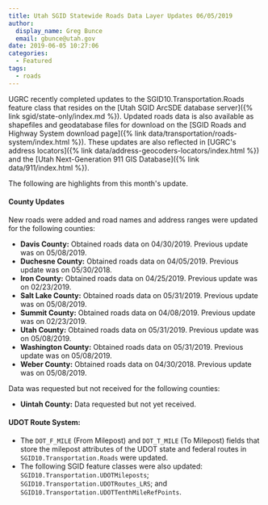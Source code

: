 ```yaml
---
title: Utah SGID Statewide Roads Data Layer Updates 06/05/2019
author:
  display_name: Greg Bunce
  email: gbunce@utah.gov
date: 2019-06-05 10:27:06
categories:
  - Featured
tags:
  - roads
---
```


UGRC recently completed updates to the SGID10.Transportation.Roads feature class that resides on the [Utah SGID ArcSDE database server]({% link sgid/state-only/index.md %}). Updated roads data is also available as shapefiles and geodatabase files for download on the [SGID Roads and Highway System download page]({% link data/transportation/roads-system/index.html %}). These updates are also reflected in [UGRC's address locators]({% link data/address-geocoders-locators/index.html %}) and the [Utah Next-Generation 911 GIS Database]({% link data/911/index.html %}).

The following are highlights from this month's update.

#### County Updates

New roads were added and road names and address ranges were updated for the following counties:

- **Davis County:** Obtained roads data on 04/30/2019. Previous update was on 05/08/2019.
- **Duchesne County:** Obtained roads data on 04/05/2019. Previous update was on 05/30/2018.
- **Iron County:** Obtained roads data on 04/25/2019. Previous update was on 02/23/2019.
- **Salt Lake County:** Obtained roads data on 05/31/2019. Previous update was on 05/08/2019.
- **Summit County:** Obtained roads data on 04/08/2019. Previous update was on 02/23/2019.
- **Utah County:** Obtained roads data on 05/31/2019. Previous update was on 05/08/2019.
- **Washington County:** Obtained roads data on 05/31/2019. Previous update was on 05/08/2019.
- **Weber County:** Obtained roads data on 04/30/2018. Previous update was on 05/08/2019.

Data was requested but not received for the following counties:

- **Uintah County:** Data requested but not yet received.

#### UDOT Route System:

- The `DOT_F_MILE` (From Milepost) and `DOT_T_MILE` (To Milepost) fields that store the milepost attributes of the UDOT state and federal routes in `SGID10.Transportation.Roads` were updated.
- The following SGID feature classes were also updated: `SGID10.Transportation.UDOTMileposts`; `SGID10.Transportation.UDOTRoutes_LRS`; and `SGID10.Transportation.UDOTTenthMileRefPoints`.
